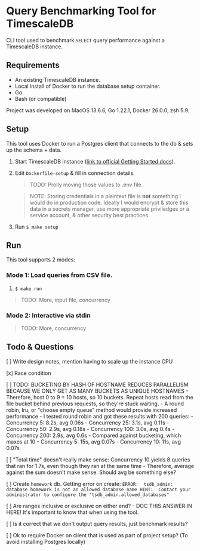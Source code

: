# Query Benchmarking Tool for TimescaleDB

CLI tool used to benchmark `SELECT` query performance against a TimescaleDB instance.


## Requirements

- An existing TimescaleDB instance.
- Local install of Docker to run the database setup container.
- Go
- Bash (or compatible)

Project was developed on MacOS 13.6.6, Go 1.22.1, Docker 26.0.0, zsh 5.9.


## Setup

This tool uses Docker to run a Postgres client that connects to the db & sets up the schema + data.

1) Start TimescaleDB instance ([link to official Getting Started docs](https://docs.timescale.com/getting-started/latest/)).

2) Edit `Dockerfile-setup` & fill in connection details.

	> TODO: Prolly moving those values to .env file.

	> NOTE: Storing credentials in a plaintext file is **not** something I would do in production code. Ideally I would encrypt & store this data in a secrets manager, use more appropriate priviledges or a service account, & other security best practices.

3) Run `$ make setup`


## Run

This tool supports 2 modes:


### Mode 1: Load queries from CSV file.

1) `$ make run`

> TODO: More, input file, concurrency

### Mode 2: Interactive via stdin
> TODO: More, concurrency


## Todo & Questions

[ ] Write design notes, mention having to scale up the instance CPU

[x] Race condition

[ ] TODO: BUCKETING BY HASH OF HOSTNAME REDUCES PARALLELISM BECAUSE WE ONLY GET AS MANY BUCKETS AS UNIQUE HOSTNAMES
	- Therefore, host 0 to 9 = 10 hosts, so 10 buckets. Repeat hosts read from the file bucket behind previous requests, so they're stuck waiting.
	- A round robin, lru, or "choose empty queue" method would provide increased performance
		- I tested round robin and got these results with 200 queries:
			- Concurrency   5: 8.2s, avg 0.06s
			- Concurrency  25: 3.1s, avg 0.11s
			- Concurrency  50: 2.9s, avg 0.18s
			- Concurrency 100: 3.0s, avg 0.4s
			- Concurrency 200: 2.9s, avg 0.6s
		- Compared against bucketing, which maxes at 10
			- Concurrency   5: 15s, avg 0.07s
			- Concurrency  10: 11s, avg 0.07s

[ ] "Total time" doesn't really make sense: Concurrency 10 yields 8 queries that ran for 1.7s, even though they ran at the same time
	- Therefore, average against the sum doesn't make sense. Should avg be something else?

[ ] Create `homework` db. Getting error on create:
	```
	ERROR:  tsdb_admin: database homework is not an allowed database name
	HINT:  Contact your administrator to configure the "tsdb_admin.allowed_databases"
	```

[ ] Are ranges inclusive or exclusive on either end?
	- DOC THIS ANSWER IN HERE! It's important to know that when using the tool.

[ ] Is it correct that we don't output query results, just benchmark results?

[ ] Ok to require Docker on client that is used as part of project setup? (To avoid installing Postgres locally)